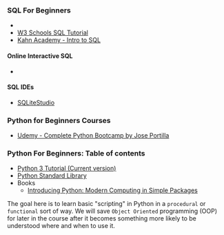 ### SQL For Beginners

- [](https://www.youtube.com/watch?v=9Pzj7Aj25lw)
- [W3 Schools SQL Tutorial](https://www.w3schools.com/sql/default.asp)
- [Kahn Academy - Intro to SQL](https://www.khanacademy.org/computing/computer-programming/sql)

#### Online Interactive SQL
- [](https://sqliteonline.com/)

#### SQL IDEs
- [SQLiteStudio](https://sqlitestudio.pl/index.rvt)


### Python for Beginners Courses

- [Udemy - Complete Python Bootcamp by Jose Portilla](https://www.udemy.com/course/complete-python-bootcamp/)


### Python For Beginners: Table of contents
- [Python 3 Tutorial (Current version)](https://docs.python.org/3/tutorial/index.html)
- [Python Standard Library](https://docs.python.org/3/library/index.html)
- Books
  - [Introducing Python: Modern Computing in Simple Packages](https://learning.oreilly.com/library/view/introducing-python-2nd/9781492051374/)



The goal here is to learn basic "scripting" in Python in a `procedural` or `functional` sort of way. We will save `Object Oriented` programming (OOP) for later in the course after it becomes something more likely to be understood where and when to use it.

